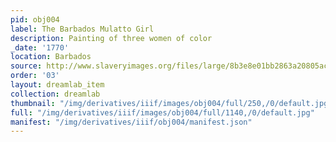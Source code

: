 ```yaml
---
pid: obj004
label: The Barbados Mulatto Girl
description: Painting of three women of color
_date: '1770'
location: Barbados
source: http://www.slaveryimages.org/files/large/8b3e8e01bb2863a20805ac0a2c36996ab4fce7bb.jpg
order: '03'
layout: dreamlab_item
collection: dreamlab
thumbnail: "/img/derivatives/iiif/images/obj004/full/250,/0/default.jpg"
full: "/img/derivatives/iiif/images/obj004/full/1140,/0/default.jpg"
manifest: "/img/derivatives/iiif/obj004/manifest.json"
---
```


